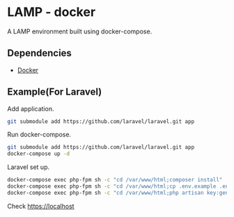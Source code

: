 LAMP - docker
====

A LAMP environment built using docker-compose.

## Dependencies
- [Docker](https://www.docker.com/)

## Example(For Laravel)
Add application.
```bash
git submodule add https://github.com/laravel/laravel.git app
```
Run docker-compose.
```bash
git submodule add https://github.com/laravel/laravel.git app
docker-compose up -d
```
Laravel set up.
```bash
docker-compose exec php-fpm sh -c "cd /var/www/html;composer install"
docker-compose exec php-fpm sh -c "cd /var/www/html;cp .env.example .env"
docker-compose exec php-fpm sh -c "cd /var/www/html;php artisan key:generate"
```
Check [https://localhost](https://localhost)
